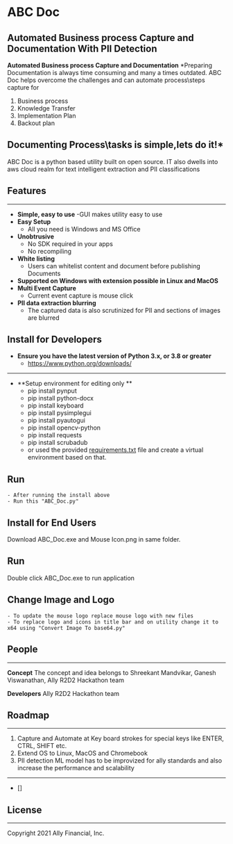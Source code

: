 # ABC Doc
Automated Business process Capture and Documentation With PII Detection
------
**Automated Business process Capture and Documentation**
*Preparing Documentation is always time consuming and many a times outdated. ABC Doc helps overcome the challenges and can automate process\steps capture for
1. Business process
2. Knowledge Transfer
3. Implementation Plan
4. Backout plan

Documenting Process\tasks is simple,lets do it!*
------

ABC Doc is a python based utility built on open source. IT also dwells into aws cloud realm for text intelligent extraction and PII classifications

## Features
---
- **Simple, easy to use**
    -GUI makes utility easy to use
- **Easy Setup**
    - All you need is Windows and MS Office
- **Unobtrusive**
    - No SDK required in your apps
    - No recompiling
- **White listing**
    - Users can whitelist content and document before publishing Documents
- **Supported on Windows with extension possible in Linux and MacOS**
- **Multi Event Capture**
    - Current event capture is mouse click
- **PII data extraction blurring**
    - The captured data is also scrutinized for PII and sections of images are blurred


## Install for Developers
- **Ensure you have the latest version of Python 3.x, or 3.8 or greater**
    - https://www.python.org/downloads/

---

- **Setup environment for editing only **
    - pip install pynput
    - pip install python-docx
    - pip install keyboard
    - pip install pysimplegui
    - pip install pyautogui
    - pip install opencv-python
    - pip install requests
    - pip install scrubadub
    - or used the provided [requirements.txt](requirements.txt) file and create a virtual environment based on that.
## Run
    - After running the install above
    - Run this "ABC_Doc.py"

## Install for End Users
Download ABC_Doc.exe and Mouse Icon.png in same folder.

## Run
Double click ABC_Doc.exe to run application

## Change Image and Logo
    - To update the mouse logo replace mouse logo with new files
    - To replace logo and icons in title bar and on utility change it to x64 using "Convert Image To base64.py"

## People
---
**Concept**
The concept and idea belongs to Shreekant Mandvikar, Ganesh Viswanathan, Ally R2D2 Hackathon team

**Developers**
Ally R2D2 Hackathon team

## Roadmap
---
1. Capture and Automate at Key board strokes for special keys like ENTER, CTRL, SHIFT etc.
2. Extend OS to Linux, MacOS and Chromebook
3. PII detection ML model has to be improvized for ally standards and also increase the performance and scalability

---
- []

## License
---
Copyright 2021 Ally Financial, Inc.
